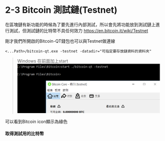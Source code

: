 # 2-3 Bitcoin 測試鏈(Testnet)
在區塊鏈有新功能的時候為了要先進行內部測試，所以會先將功能放到測試鏈上進行測試，但測試鏈的比特幣不具任何效力
https://en.bitcoin.it/wiki/Testnet

剛才我們所開啟的Bitcoin-QT錢包也可以與Testnet做連線

```
<...Path>/bitcoin-qt.exe -testnet -datadir="可指定要存放鏈資料的資料夾"
```
> Windows 在前面加上start
![](/assets/testnet-qt.png)

可以看到Bitcoin icon顯示為綠色

#### 取得測試用的比特幣
